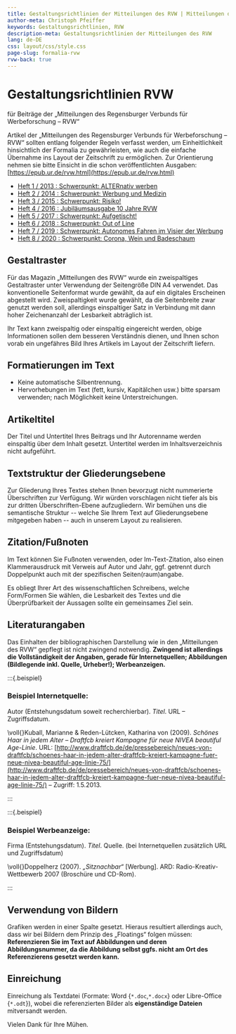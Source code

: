 ```yaml
---
title: Gestaltungsrichtlinien der Mitteilungen des RVW | Mitteilungen des RVW – Hinweise und Werkzeuge
author-meta: Christoph Pfeiffer
keywords: Gestaltungsrichtlinien, RVW
description-meta: Gestaltungsrichtlinien der Mitteilungen des RVW
lang: de-DE
css: layout/css/style.css
page-slug: formalia-rvw
rvw-back: true
---
```



# Gestaltungsrichtlinien RVW

für Beiträge der „Mitteilungen des Regensburger Verbunds für Werbeforschung – RVW“

Artikel der „Mitteilungen des Regensburger Verbunds für Werbeforschung – RVW“ sollten entlang folgender Regeln verfasst werden, um Einheitlichkeit hinsichtlich der Formalia zu gewährleisten, wie auch die einfache Übernahme ins Layout der Zeitschrift zu ermöglichen. Zur Orientierung nehmen sie bitte Einsicht in die schon veröffentlichten Ausgaben: [https://epub.ur.de/rvw.html](https://epub.ur.de/rvw.html)

* [Heft 1 / 2013 : Schwerpunkt: ALTERnativ werben](https://epub.ur.de/29199/)
* [Heft 2 / 2014 : Schwerpunkt: Werbung und Medizin](https://epub.ur.de/31508/)
* [Heft 3 / 2015 : Schwerpunkt: Risiko!](https://epub.ur.de/33502/)
* [Heft 4 / 2016 : Jubiläumsausgabe 10 Jahre RVW](https://epub.ur.de/34935/)
* [Heft 5 / 2017 : Schwerpunkt: Aufgetischt!](https://epub.ur.de/36763/)
* [Heft 6 / 2018 : Schwerpunkt: Out of Line](https://epub.ur.de/40579/)
* [Heft 7 / 2019 : Schwerpunkt: Autonomes Fahren im Visier der Werbung](https://epub.ur.de/43467/)
* [Heft 8 / 2020 : Schwerpunkt: Corona, Wein und Badeschaum](https://epub.ur.de/50903/)


## Gestaltraster

Für das Magazin „Mitteilungen des RVW“ wurde ein zweispaltiges Gestaltraster unter Verwendung der Seitengröße DIN A4 verwendet. Das konventionelle Seitenformat wurde gewählt, da auf ein digitales Erscheinen abgestellt wird. Zweispaltigkeit wurde gewählt, da die Seitenbreite zwar genutzt werden soll, allerdings einspaltiger Satz in Verbindung mit dann hoher Zeichenanzahl der Lesbarkeit abträglich ist.

Ihr Text kann zweispaltig oder einspaltig eingereicht werden, obige Informationen sollen dem besseren Verständnis dienen, und Ihnen schon vorab ein ungefähres Bild Ihres Artikels im Layout der Zeitschrift liefern.


## Formatierungen im Text

* Keine automatische Silbentrennung.
* Hervorhebungen im Text (fett, kursiv, Kapitälchen usw.) bitte sparsam verwenden; nach Möglichkeit keine Unterstreichungen.


## Artikeltitel

Der Titel und Untertitel Ihres Beitrags und Ihr Autorenname werden einspaltig über dem Inhalt gesetzt. Untertitel werden im Inhaltsverzeichnis nicht aufgeführt.


## Textstruktur der Gliederungsebene

Zur Gliederung Ihres Textes stehen Ihnen bevorzugt nicht nummerierte Überschriften zur Verfügung. Wir würden vorschlagen nicht tiefer als bis zur dritten Überschriften-Ebene aufzugliedern. Wir bemühen uns die semantische Struktur -- welche Sie Ihrem Text auf Gliederungsebene mitgegeben haben -- auch in unserem Layout zu realisieren.


## Zitation/Fußnoten

Im Text können Sie Fußnoten verwenden, oder Im-Text-Zitation, also einen Klammerausdruck mit Verweis auf Autor und Jahr, ggf. getrennt durch Doppelpunkt auch mit der spezifischen Seiten(raum)angabe.

Es obliegt Ihrer Art des wissenschaftlichen Schreibens, welche Form/Formen Sie wählen, die Lesbarkeit des Textes und die Überprüfbarkeit der Aussagen sollte ein gemeinsames Ziel sein.

## Literaturangaben

Das Einhalten der bibliographischen Darstellung wie in den „Mitteilungen des RVW“ gepflegt ist nicht zwingend notwendig. **Zwingend ist allerdings die Vollständigkeit der Angaben, gerade für Internetquellen; Abbildungen (Bildlegende inkl. Quelle, Urheber!); Werbeanzeigen.**

:::{.beispiel}

### Beispiel Internetquelle:

Autor (Entstehungsdatum soweit recherchierbar). *Titel*. URL – Zugriffsdatum.

\voll{}Kuball, Marianne & Reden-Lütcken, Katharina von (2009). *Schönes Haar in jedem Alter – Draftfcb kreiert Kampagne für neue NIVEA beautiful Age-Linie*. URL: [http://www.draftfcb.de/de/pressebereich/neues-von-draftfcb/schoenes-haar-in-jedem-alter-draftfcb-kreiert-kampagne-fuer-neue-nivea-beautiful-age-linie-75/](http://www.draftfcb.de/de/pressebereich/neues-von-draftfcb/schoenes-haar-in-jedem-alter-draftfcb-kreiert-kampagne-fuer-neue-nivea-beautiful-age-linie-75/) – Zugriff: 1.5.2013.

:::

:::{.beispiel}

### Beispiel Werbeanzeige:

Firma (Entstehungsdatum). *Titel*. Quelle. (bei Internetquellen zusätzlich URL und Zugriffsdatum)

\voll{}Doppelherz (2007). *„Sitznachbar“* [Werbung]. ARD: Radio-Kreativ-Wettbewerb 2007 (Broschüre und CD-Rom).

:::

## Verwendung von Bildern

Grafiken werden in einer Spalte gesetzt. Hieraus resultiert allerdings auch, dass wir bei Bildern dem Prinzip des „Floatings“ folgen müssen: **Referenzieren Sie im Text auf Abbildungen und deren Abbildungsnummer, da die Abbildung selbst ggfs. nicht am Ort des Referenzierens gesetzt werden kann.**


## Einreichung

Einreichung als Textdatei (Formate: Word {`*.doc`,`*.docx`} oder Libre-Office {`*.odt`}), wobei die referenzierten Bilder als **eigenständige Dateien** mitversandt werden.

Vielen Dank für Ihre Mühen.
